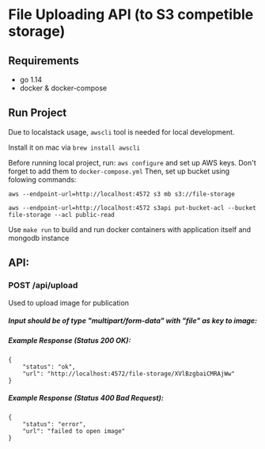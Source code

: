 # File Uploading API (to S3 competible storage)  

## Requirements
- go 1.14
- docker & docker-compose

## Run Project


Due to localstack usage, ```awscli``` tool is needed for local development.

Install it on mac via ```brew install awscli```

Before running local project, run:
```aws configure``` and set up AWS keys. Don't forget to add them to `docker-compose.yml`
Then, set up bucket using folowing commands:

`aws --endpoint-url=http://localhost:4572 s3 mb s3://file-storage`

`aws --endpoint-url=http://localhost:4572 s3api put-bucket-acl --bucket file-storage --acl public-read` 

Use ```make run``` to build and run docker containers with application itself and mongodb instance

## API:

### POST /api/upload

Used to upload image for publication

##### Input should be of type "multipart/form-data" with "file" as key to image: 

##### Example Response (Status 200 OK): 
```
{
    "status": "ok",
    "url": "http://localhost:4572/file-storage/XVlBzgbaiCMRAjWw"
}
```

##### Example Response (Status 400 Bad Request): 
```
{
    "status": "error",
    "url": "failed to open image"
}
```
